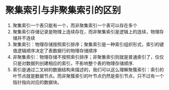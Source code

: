 # 聚集索引与非聚集索引的区别

1. 聚集索引一个表只能有一个，而非聚集索引一个表可以存在多个
2. 聚集索引存储记录是物理上连续存在，而非聚集索引是逻辑上的连续，物理存储并不连续
3. 聚集索引：物理存储按照索引排序；聚集索引是一种索引组织形式，索引的键值逻辑顺序决定了表数据行的物理存储顺序
4. 非聚集索引：物理存储不按照索引排序；非聚集索引则就是普通索引了，仅仅只是对数据列创建相应的索引，不影响整个表的物理存储顺序.
5. 索引是通过二叉树的数据结构来描述的，我们可以这么理解聚簇索引：索引的叶节点就是数据节点。而非聚簇索引的叶节点仍然是索引节点，只不过有一个指针指向对应的数据块。